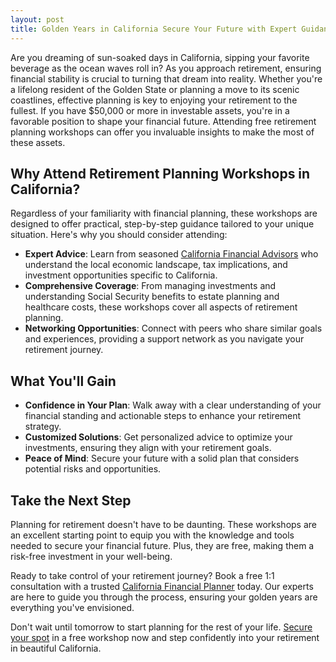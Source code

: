 ```yaml
---
layout: post
title: Golden Years in California Secure Your Future with Expert Guidance
---
```



Are you dreaming of sun-soaked days in California, sipping your favorite beverage as the ocean waves roll in? As you approach retirement, ensuring financial stability is crucial to turning that dream into reality. Whether you're a lifelong resident of the Golden State or planning a move to its scenic coastlines, effective planning is key to enjoying your retirement to the fullest. If you have $50,000 or more in investable assets, you're in a favorable position to shape your financial future. Attending free retirement planning workshops can offer you invaluable insights to make the most of these assets.

## Why Attend Retirement Planning Workshops in California?

Regardless of your familiarity with financial planning, these workshops are designed to offer practical, step-by-step guidance tailored to your unique situation. Here's why you should consider attending:

- **Expert Advice**: Learn from seasoned [California Financial Advisors](https://workshopsforretirement.com) who understand the local economic landscape, tax implications, and investment opportunities specific to California.
- **Comprehensive Coverage**: From managing investments and understanding Social Security benefits to estate planning and healthcare costs, these workshops cover all aspects of retirement planning.
- **Networking Opportunities**: Connect with peers who share similar goals and experiences, providing a support network as you navigate your retirement journey.

## What You'll Gain

- **Confidence in Your Plan**: Walk away with a clear understanding of your financial standing and actionable steps to enhance your retirement strategy.
- **Customized Solutions**: Get personalized advice to optimize your investments, ensuring they align with your retirement goals.
- **Peace of Mind**: Secure your future with a solid plan that considers potential risks and opportunities.

## Take the Next Step

Planning for retirement doesn't have to be daunting. These workshops are an excellent starting point to equip you with the knowledge and tools needed to secure your financial future. Plus, they are free, making them a risk-free investment in your well-being.

Ready to take control of your retirement journey? Book a free 1:1 consultation with a trusted [California Financial Planner](https://workshopsforretirement.com) today. Our experts are here to guide you through the process, ensuring your golden years are everything you've envisioned.

Don't wait until tomorrow to start planning for the rest of your life. [Secure your spot](https://workshopsforretirement.com) in a free workshop now and step confidently into your retirement in beautiful California.